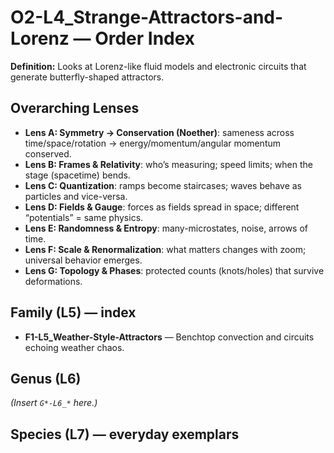 # O2-L4_Strange-Attractors-and-Lorenz — Order Index
**Definition:** Looks at Lorenz-like fluid models and electronic circuits that generate butterfly-shaped attractors.

## Overarching Lenses

- **Lens A: Symmetry -> Conservation (Noether)**: sameness across time/space/rotation → energy/momentum/angular momentum conserved.
- **Lens B: Frames & Relativity**: who’s measuring; speed limits; when the stage (spacetime) bends.
- **Lens C: Quantization**: ramps become staircases; waves behave as particles and vice-versa.
- **Lens D: Fields & Gauge**: forces as fields spread in space; different “potentials” = same physics.
- **Lens E: Randomness & Entropy**: many-microstates, noise, arrows of time.
- **Lens F: Scale & Renormalization**: what matters changes with zoom; universal behavior emerges.
- **Lens G: Topology & Phases**: protected counts (knots/holes) that survive deformations.

## Family (L5) — index
- **F1-L5_Weather-Style-Attractors** — Benchtop convection and circuits echoing weather chaos.

## Genus (L6)
_(Insert `G*-L6_*` here.)_

## Species (L7) — everyday exemplars

